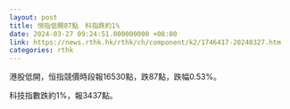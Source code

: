 ```yaml
---
layout: post
title: 恒指低開87點　科指跌約1%
date: 2024-03-27 09:24:51.000000000 +08:00
link: https://news.rthk.hk/rthk/ch/component/k2/1746417-20240327.htm
categories: rthk
---
```


港股低開，恒指競價時段報16530點，跌87點，跌幅0.53%。

科技指數跌約1%，報3437點。
